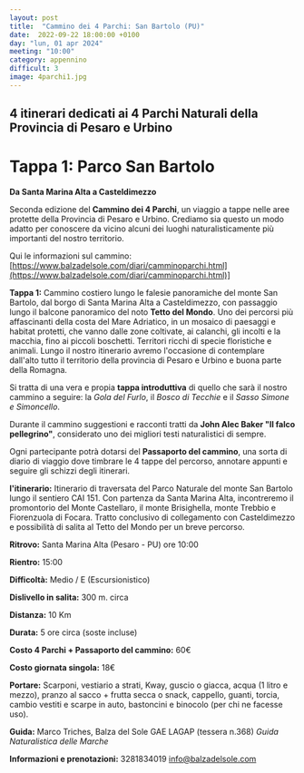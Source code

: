 ```yaml
---
layout: post
title:  "Cammino dei 4 Parchi: San Bartolo (PU)"
date:  2022-09-22 18:00:00 +0100
day: "lun, 01 apr 2024"
meeting: "10:00"
category: appennino 
difficult: 3
image: 4parchi1.jpg
---
```


## 4 itinerari dedicati ai 4 Parchi Naturali della Provincia di Pesaro e Urbino

# Tappa 1: Parco San Bartolo

**Da Santa Marina Alta a Casteldimezzo**

Seconda edizione del **Cammino dei 4 Parchi**, un viaggio a tappe nelle aree protette della Provincia di Pesaro e Urbino. Crediamo sia questo un modo adatto per conoscere da vicino alcuni dei luoghi naturalisticamente più importanti del nostro territorio.

Qui le informazioni sul cammino:
[https://www.balzadelsole.com/diari/camminoparchi.html](https://www.balzadelsole.com/diari/camminoparchi.html)]

**Tappa 1:** Cammino costiero lungo le falesie panoramiche del monte San Bartolo, dal borgo di Santa Marina Alta a Casteldimezzo, con passaggio lungo il balcone panoramico del noto **Tetto del Mondo**.
Uno dei percorsi più affascinanti della costa del Mare Adriatico, in un mosaico di paesaggi e habitat protetti, che vanno dalle zone coltivate, ai calanchi, gli incolti e la macchia, fino ai piccoli boschetti. Territori ricchi di specie floristiche e animali.
Lungo il nostro itinerario avremo l'occasione di contemplare dall'alto tutto il territorio della provincia di Pesaro e Urbino e buona parte della Romagna.

Si tratta di una vera e propia **tappa introduttiva** di quello che sarà il nostro cammino a seguire: la *Gola del Furlo*, il *Bosco di Tecchie* e il *Sasso Simone e Simoncello*.

Durante il cammino suggestioni e racconti tratti da **John Alec Baker "Il falco pellegrino"**, considerato uno dei migliori testi naturalistici di sempre.

Ogni partecipante potrà dotarsi del **Passaporto del cammino**, una sorta di diario di viaggio dove timbrare le 4 tappe del percorso, annotare appunti e seguire gli schizzi degli itinerari.


**l'itinerario:** Itinerario di traversata del Parco Naturale del monte San Bartolo lungo il sentiero CAI 151. Con partenza da Santa Marina Alta, incontreremo il promontorio del Monte Castellaro, il monte Brisighella, monte Trebbio e Fiorenzuola di Focara. Tratto conclusivo di collegamento con Casteldimezzo e possibilità di salita al Tetto del Mondo per un breve percorso.

**Ritrovo:** Santa Marina Alta (Pesaro - PU) ore 10:00

**Rientro:** 15:00 

**Difficoltà:** Medio / E (Escursionistico)

**Dislivello in salita:**  300 m. circa

**Distanza:** 10 Km

**Durata:** 5 ore circa (soste incluse)

**Costo 4 Parchi + Passaporto del cammino:** 60€

**Costo giornata singola:** 18€

**Portare:** Scarponi, vestiario a strati, Kway, guscio o giacca, acqua (1 litro e mezzo), pranzo al sacco + frutta secca o snack, cappello, guanti, torcia, cambio vestiti e scarpe in auto, bastoncini e binocolo (per chi ne facesse uso). 

**Guida:** Marco Triches, Balza del Sole GAE LAGAP (tessera n.368)
*Guida Naturalistica delle Marche*

**Informazioni e prenotazioni:** 3281834019 info@balzadelsole.com
